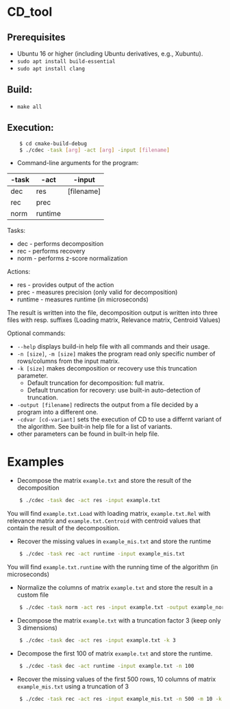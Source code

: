 # CD_tool

## Prerequisites

- Ubuntu 16 or higher (including Ubuntu derivatives, e.g., Xubuntu).
- `sudo apt install build-essential`
- `sudo apt install clang`

## Build:

- `make all`

## Execution:

```bash
    $ cd cmake-build-debug
    $ ./cdec -task [arg] -act [arg] -input [filename]
```
- Command-line arguments for the program:

 | -task | -act | -input |
 | -------- | -------- | -------- | 
 | dec    | res        | [filename] |
 | rec    | prec       | |
 | norm   | runtime    | |

Tasks:
- dec - performs decomposition
- rec - performs recovery
- norm - performs z-score normalization

Actions:
- res - provides output of the action
- prec - measures precision (only valid for decomposition)
- runtime - measures runtime (in microseconds)


The result is written into the file, decomposition output is written into three files with resp. suffixes (Loading matrix, Relevance matrix, Centroid Values)

Optional commands:

- `--help` displays build-in help file with all commands and their usage.
- `-n [size]`, `-m [size]` makes the program read only specific number of rows/columns from the input matrix.
- `-k [size]` makes decomposition or recovery use this truncation parameter. 
    - Default truncation for decomposition: full matrix. 
    - Default truncation for recovery: use built-in auto-detection of truncation.
- `-output [filename]` redirects the output from a file decided by a program into a different one. 
- `-cdvar [cd-variant]` sets the execution of CD to use a differnt variant of the algorithm. See built-in help file for a list of variants.
- other parameters can be found in built-in help file.

# Examples

- Decompose the matrix `example.txt` and store the result of the decomposition
```bash
    $ ./cdec -task dec -act res -input example.txt
```
You will find `example.txt.Load` with loading matrix,  `example.txt.Rel` with relevance matrix and `example.txt.Centroid` with centroid values that contain the result of the decomposition.

- Recover the missing values in `example_mis.txt` and store the runtime
```bash
    $ ./cdec -task rec -act runtime -input example_mis.txt
```
You will find `example.txt.runtime` with the running time of the algorithm (in microseconds)

- Normalize the columns of matrix `example.txt` and store the result in a custom file
```bash
    $ ./cdec -task norm -act res -input example.txt -output example_norm.txt
```

- Decompose the matrix `example.txt` with a truncation factor 3 (keep only 3 dimensions)
```bash
    $ ./cdec -task dec -act res -input example.txt -k 3
```

- Decompose the first 100 of matrix `example.txt` and store the runtime.
```bash
    $ ./cdec -task dec -act runtime -input example.txt -n 100
```

- Recover the missing values of the first 500 rows, 10 columns of matrix `example_mis.txt` using a truncation of 3
```bash
    $ ./cdec -task rec -act res -input example_mis.txt -n 500 -m 10 -k 3
```
